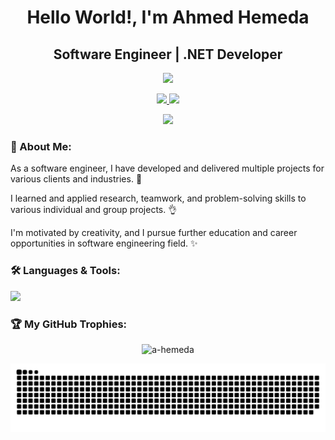 <h1 align="center">Hello World!, I'm Ahmed Hemeda</h1>
<h2 align="center">Software Engineer | .NET Developer</h2>
  <p align="center"> <a href="https://www.google.com.eg/search?q=ahmed+hemeda">
    <img src="https://readme-typing-svg.herokuapp.com/?lines=Visit%20my%20LinkedIn%20Profile;I%20Post%20Insightful%20Content;Follow%20to%20get%20New%20Updates&font=Bold%20Code&center=true&height=75&color=30D050&pause=1750&vCenter=true&size=17"> </a> </p>
  <p align="center"> <a href="https://www.linkedin.com/in/a-hemeda"> <img src="https://img.shields.io/badge/LinkedIn-0070B0?style=for-the-badge&logo=linkedin&logoColor=white" height="35"/> </a>
    <a href="mailto:7hemeda@gmail.com"> <img src="https://img.shields.io/badge/Gmail-A00000?style=for-the-badge&logo=gmail&logoColor=white" height="35"/> </a> </p>
  <p align="center"> <img src="https://komarev.com/ghpvc/?username=a-hemeda&color=3500D0" height="35"/>
<h3 align="left">💎 About Me:</h3>
  <p align="left">As a software engineer, I have developed and delivered multiple projects for various clients and industries. 🔆</p>
  <p align="left">I learned and applied research, teamwork, and problem-solving skills to various individual and group projects. 👌</p>
  <p align="left">I'm motivated by creativity, and I pursue further education and career opportunities in software engineering field. ✨</p>
<h3 align="left">🛠️ Languages & Tools:</h3>
  <p align="left"> <img src="https://skillicons.dev/icons?i=cpp,cs,dotnet,html,css,js,angular,git,postman,stackoverflow,visualstudio,vscode&perline=12"/> </p>
<h3 align="left">🏆 My GitHub Trophies:</h3>
  <p align="center"> <img src="https://github-profile-trophy.vercel.app/?username=a-hemeda&theme=algolia" alt="a-hemeda"/> </a> </p>
  <p align="center"> <img src="https://raw.githubusercontent.com/platane/snk/output/github-contribution-grid-snake-dark.svg"> </a> </p>
